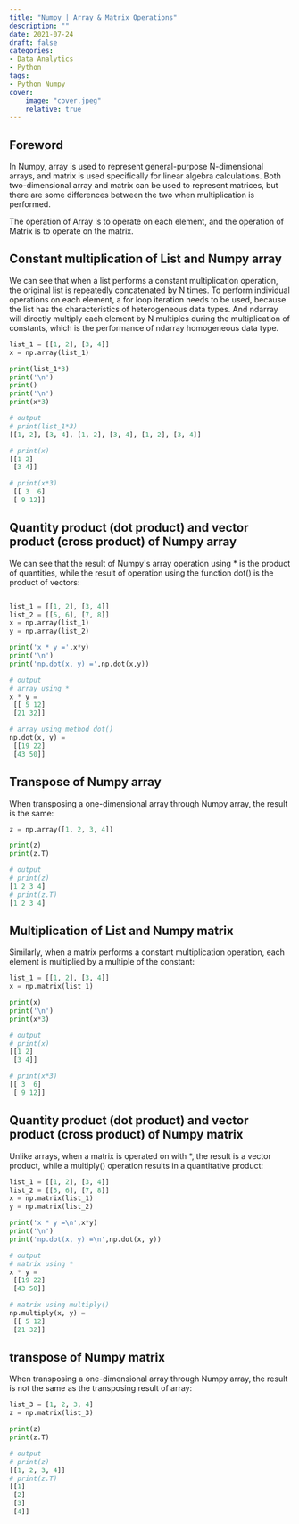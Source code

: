 ```yaml
---
title: "Numpy | Array & Matrix Operations"
description: ""
date: 2021-07-24
draft: false
categories: 
- Data Analytics
- Python
tags:
- Python Numpy
cover:
    image: "cover.jpeg"
    relative: true
---
```



## Foreword

In Numpy, array is used to represent general-purpose N-dimensional arrays, and matrix is used specifically for linear algebra calculations. Both two-dimensional array and matrix can be used to represent matrices, but there are some differences between the two when multiplication is performed.
  <!--more-->
The operation of Array is to operate on each element, and the operation of Matrix is to operate on the matrix.

## Constant multiplication of List and Numpy array

We can see that when a list performs a constant multiplication operation, the original list is repeatedly concatenated by N times. To perform individual operations on each element, a for loop iteration needs to be used, because the list has the characteristics of heterogeneous data types. And ndarray will directly multiply each element by N multiples during the multiplication of constants, which is the performance of ndarray homogeneous data type.

```python
list_1 = [[1, 2], [3, 4]]
x = np.array(list_1)

print(list_1*3)
print('\n')
print()
print('\n')
print(x*3)

```

```python
# output
# print(list_1*3)
[[1, 2], [3, 4], [1, 2], [3, 4], [1, 2], [3, 4]]

# print(x) 
[[1 2]
 [3 4]]

# print(x*3)
 [[ 3  6]
 [ 9 12]]
```
[]()

## Quantity product (dot product) and vector product (cross product) of Numpy array

We can see that the result of Numpy's array operation using * is the product of quantities, while the result of operation using the function dot() is the product of vectors:

```python

list_1 = [[1, 2], [3, 4]]
list_2 = [[5, 6], [7, 8]]
x = np.array(list_1)
y = np.array(list_2)

print('x * y =',x*y)
print('\n')
print('np.dot(x, y) =',np.dot(x,y))
```

```python
# output
# array using *
x * y =
 [[ 5 12]
 [21 32]]

# array using method dot()
np.dot(x, y) =
 [[19 22]
 [43 50]]
```

[]()

## Transpose of Numpy array

When transposing a one-dimensional array through Numpy array, the result is the same:

```python
z = np.array([1, 2, 3, 4])

print(z)
print(z.T)
```

```python
# output
# print(z)
[1 2 3 4]
# print(z.T)
[1 2 3 4]
```
[]()

## Multiplication of List and Numpy matrix
Similarly, when a matrix performs a constant multiplication operation, each element is multiplied by a multiple of the constant:

```python
list_1 = [[1, 2], [3, 4]]
x = np.matrix(list_1)

print(x)
print('\n')
print(x*3)
```

```python
# output
# print(x)
[[1 2]
 [3 4]]

# print(x*3)
[[ 3  6]
 [ 9 12]]
```

[]()

## Quantity product (dot product) and vector product (cross product) of Numpy matrix
 
Unlike arrays, when a matrix is operated on with *, the result is a vector product, while a multiply() operation results in a quantitative product:

```python
list_1 = [[1, 2], [3, 4]]
list_2 = [[5, 6], [7, 8]]
x = np.matrix(list_1)
y = np.matrix(list_2)

print('x * y =\n',x*y)
print('\n')
print('np.dot(x, y) =\n',np.dot(x, y))
```

```python
# output
# matrix using * 
x * y =
 [[19 22]
 [43 50]]

# matrix using multiply()
np.multiply(x, y) = 
 [[ 5 12]
 [21 32]]
```


## transpose of Numpy matrix

When transposing a one-dimensional array through Numpy array, the result is not the same as the transposing result of array:

```python
list_3 = [1, 2, 3, 4]
z = np.matrix(list_3)

print(z)
print(z.T)
```

```python
# output
# print(z)
[[1, 2, 3, 4]]
# print(z.T)
[[1]
 [2]
 [3]
 [4]]
```